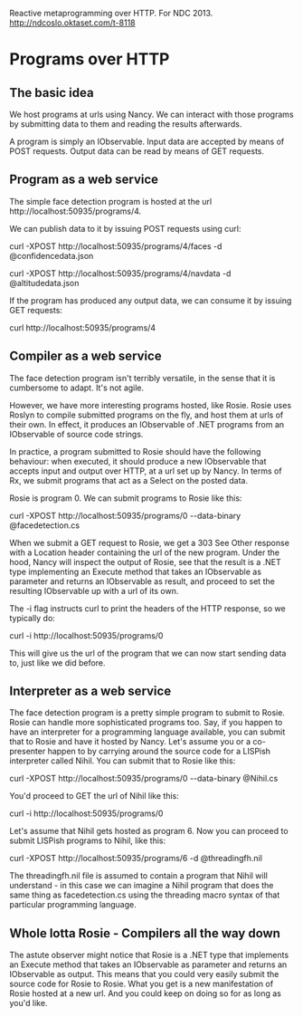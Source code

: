 Reactive metaprogramming over HTTP. For NDC 2013. 
http://ndcoslo.oktaset.com/t-8118

# Programs over HTTP

## The basic idea

We host programs at urls using Nancy. We can interact with those programs by submitting data to them and reading the results afterwards.

A program is simply an IObservable. Input data are accepted by means of POST requests. Output data can be read by means of GET requests.


## Program as a web service

The simple face detection program is hosted at the url http://localhost:50935/programs/4.

We can publish data to it by issuing POST requests using curl:

curl -XPOST http://localhost:50935/programs/4/faces -d @confidencedata.json

curl -XPOST http://localhost:50935/programs/4/navdata -d @altitudedata.json

If the program has produced any output data, we can consume it by issuing GET requests:

curl http://localhost:50935/programs/4



## Compiler as a web service

The face detection program isn't terribly versatile, in the sense that it is cumbersome to adapt. It's not agile.

However, we have more interesting programs hosted, like Rosie. Rosie uses Roslyn to compile submitted programs on the fly, and host them at urls of their own. In effect, it produces an IObservable of .NET programs from an IObservable of source code strings. 

In practice, a program submitted to Rosie should have the following behaviour: when executed, it should produce a new IObservable that accepts input and output over HTTP, at a url set up by Nancy. In terms of Rx, we submit programs that act as a Select on the posted data.

Rosie is program 0. We can submit programs to Rosie like this:

curl -XPOST http://localhost:50935/programs/0 --data-binary @facedetection.cs

When we submit a GET request to Rosie, we get a 303 See Other response with a Location header containing the url of the new program. Under the hood, Nancy will inspect the output of Rosie, see that the result is a .NET type implementing an Execute method that takes an IObservable as parameter and returns an IObservable as result, and proceed to set the resulting IObservable up with a url of its own.

The -i flag instructs curl to print the headers of the HTTP response, so we typically do:

curl -i http://localhost:50935/programs/0 

This will give us the url of the program that we can now start sending data to, just like we did before.



## Interpreter as a web service

The face detection program is a pretty simple program to submit to Rosie. Rosie can handle more sophisticated programs too. Say, if you happen to have an interpreter for a programming language available, you can submit that to Rosie and have it hosted by Nancy. Let's assume you or a co-presenter happen to by carrying around the source code for a LISPish interpreter called Nihil. You can submit that to Rosie like this:

curl -XPOST http://localhost:50935/programs/0 --data-binary @Nihil.cs

You'd proceed to GET the url of Nihil like this:

curl -i http://localhost:50935/programs/0

Let's assume that Nihil gets hosted as program 6. Now you can proceed to submit LISPish programs to Nihil, like this:

curl -XPOST http://localhost:50935/programs/6 -d @threadingfh.nil

The threadingfh.nil file is assumed to contain a program that Nihil will understand - in this case we can imagine a Nihil program that does the same thing as facedetection.cs using the threading macro syntax of that particular programming language.



## Whole lotta Rosie - Compilers all the way down

The astute observer might notice that Rosie is a .NET type that implements an Execute method that takes an IObservable as parameter and returns an IObservable as output. This means that you could very easily submit the source code for Rosie to Rosie. What you get is a new manifestation of Rosie hosted at a new url. And you could keep on doing so for as long as you'd like.
